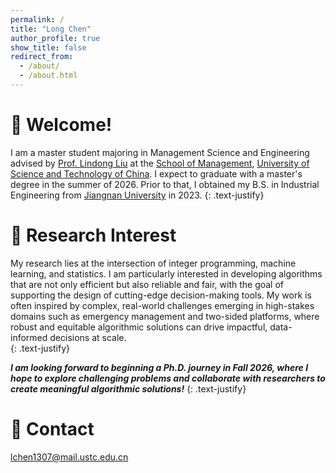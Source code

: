 ```yaml
---
permalink: /
title: "Long Chen"
author_profile: true
show_title: false
redirect_from: 
  - /about/
  - /about.html
---
```


👋 Welcome!
======
 I am a master student majoring in Management Science and Engineering advised by [Prof. Lindong Liu](https://sites.google.com/view/ldliu/home) at the [School of Management](https://en.business.ustc.edu.cn/main.htm), [University of Science and Technology of China](https://en.ustc.edu.cn/). I expect to graduate with a master's degree in the summer of 2026. Prior to that, I obtained my B.S. in Industrial Engineering from [Jiangnan University](https://english.jiangnan.edu.cn/) in 2023. 
{: .text-justify} 

📖 Research Interest
======
My research lies at the intersection of integer programming, machine learning, and statistics. I am particularly interested in developing algorithms that are not only efficient but also reliable and fair, with the goal of supporting the design of cutting-edge decision-making tools. My work is often inspired by complex, real-world challenges emerging in high-stakes domains such as emergency management and two-sided platforms, where robust and equitable algorithmic solutions can drive impactful, data-informed decisions at scale.  
{: .text-justify}

***I am looking forward to beginning a Ph.D. journey in Fall 2026, where I hope to explore challenging problems and collaborate with researchers to create meaningful algorithmic solutions!*** 
{: .text-justify}

📮 Contact
======
lchen1307@mail.ustc.edu.cn




